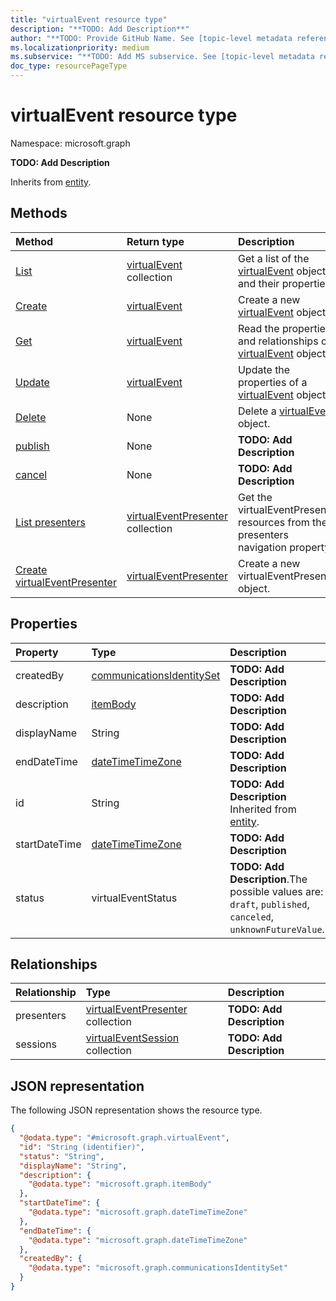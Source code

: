 ```yaml
---
title: "virtualEvent resource type"
description: "**TODO: Add Description**"
author: "**TODO: Provide GitHub Name. See [topic-level metadata reference](https://aka.ms/msgo?pagePath=Document-APIs/Guidelines/Metadata)**"
ms.localizationpriority: medium
ms.subservice: "**TODO: Add MS subservice. See [topic-level metadata reference](https://aka.ms/msgo?pagePath=Document-APIs/Guidelines/Metadata)**"
doc_type: resourcePageType
---
```


# virtualEvent resource type

Namespace: microsoft.graph



**TODO: Add Description**


Inherits from [entity](../resources/entity.md).

## Methods
|Method|Return type|Description|
|:---|:---|:---|
|[List](../api/virtualeventsroot-list-events.md)|[virtualEvent](../resources/virtualevent.md) collection|Get a list of the [virtualEvent](../resources/virtualevent.md) objects and their properties.|
|[Create](../api/virtualeventsroot-post-events.md)|[virtualEvent](../resources/virtualevent.md)|Create a new [virtualEvent](../resources/virtualevent.md) object.|
|[Get](../api/virtualevent-get.md)|[virtualEvent](../resources/virtualevent.md)|Read the properties and relationships of a [virtualEvent](../resources/virtualevent.md) object.|
|[Update](../api/virtualevent-update.md)|[virtualEvent](../resources/virtualevent.md)|Update the properties of a [virtualEvent](../resources/virtualevent.md) object.|
|[Delete](../api/virtualeventsroot-delete-events.md)|None|Delete a [virtualEvent](../resources/virtualevent.md) object.|
|[publish](../api/virtualevent-publish.md)|None|**TODO: Add Description**|
|[cancel](../api/virtualevent-cancel.md)|None|**TODO: Add Description**|
|[List presenters](../api/virtualevent-list-presenters.md)|[virtualEventPresenter](../resources/virtualeventpresenter.md) collection|Get the virtualEventPresenter resources from the presenters navigation property.|
|[Create virtualEventPresenter](../api/virtualevent-post-presenters.md)|[virtualEventPresenter](../resources/virtualeventpresenter.md)|Create a new virtualEventPresenter object.|

## Properties
|Property|Type|Description|
|:---|:---|:---|
|createdBy|[communicationsIdentitySet](../resources/communicationsidentityset.md)|**TODO: Add Description**|
|description|[itemBody](../resources/itembody.md)|**TODO: Add Description**|
|displayName|String|**TODO: Add Description**|
|endDateTime|[dateTimeTimeZone](../resources/intune-datetimetimezone.md)|**TODO: Add Description**|
|id|String|**TODO: Add Description** Inherited from [entity](../resources/entity.md).|
|startDateTime|[dateTimeTimeZone](../resources/intune-datetimetimezone.md)|**TODO: Add Description**|
|status|virtualEventStatus|**TODO: Add Description**.The possible values are: `draft`, `published`, `canceled`, `unknownFutureValue`.|

## Relationships
|Relationship|Type|Description|
|:---|:---|:---|
|presenters|[virtualEventPresenter](../resources/virtualeventpresenter.md) collection|**TODO: Add Description**|
|sessions|[virtualEventSession](../resources/virtualeventsession.md) collection|**TODO: Add Description**|

## JSON representation
The following JSON representation shows the resource type.
<!-- {
  "blockType": "resource",
  "keyProperty": "id",
  "@odata.type": "microsoft.graph.virtualEvent",
  "baseType": "microsoft.graph.entity",
  "openType": false
}
-->
``` json
{
  "@odata.type": "#microsoft.graph.virtualEvent",
  "id": "String (identifier)",
  "status": "String",
  "displayName": "String",
  "description": {
    "@odata.type": "microsoft.graph.itemBody"
  },
  "startDateTime": {
    "@odata.type": "microsoft.graph.dateTimeTimeZone"
  },
  "endDateTime": {
    "@odata.type": "microsoft.graph.dateTimeTimeZone"
  },
  "createdBy": {
    "@odata.type": "microsoft.graph.communicationsIdentitySet"
  }
}
```

